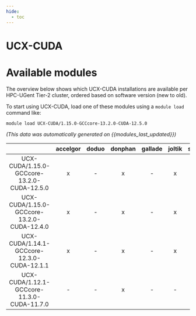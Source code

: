 ```yaml
---
hide:
  - toc
---
```


UCX-CUDA
========

# Available modules


The overview below shows which UCX-CUDA installations are available per HPC-UGent Tier-2 cluster, ordered based on software version (new to old).

To start using UCX-CUDA, load one of these modules using a `module load` command like:

```shell
module load UCX-CUDA/1.15.0-GCCcore-13.2.0-CUDA-12.5.0
```

*(This data was automatically generated on {{modules_last_updated}})*  

| |accelgor|doduo|donphan|gallade|joltik|shinx|
| :---: | :---: | :---: | :---: | :---: | :---: | :---: |
|UCX-CUDA/1.15.0-GCCcore-13.2.0-CUDA-12.5.0|x|-|x|-|x|-|
|UCX-CUDA/1.15.0-GCCcore-13.2.0-CUDA-12.4.0|x|-|x|-|x|-|
|UCX-CUDA/1.14.1-GCCcore-12.3.0-CUDA-12.1.1|x|-|x|-|x|x|
|UCX-CUDA/1.12.1-GCCcore-11.3.0-CUDA-11.7.0|-|-|x|-|-|-|

